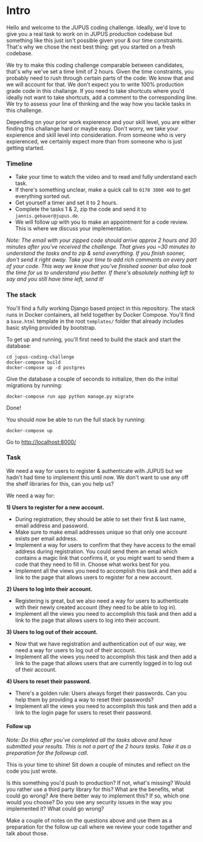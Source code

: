 # Intro

Hello and welcome to the JUPUS coding challenge. Ideally, we'd love to give you a real task to work on in 
JUPUS production codebase but something like this just isn't possible given your & our 
time constraints. That's why we chose the next best thing: get you started on a fresh codebase.

We try to make this coding challenge comparable between candidates, that's why we've set
a time limit of 2 hours. Given the time constraints, you probably need to
rush through certain parts of the code: We know that and we will account for that. We don't
expect you to write 100% production grade code in this challange. If you need to take 
shortcuts where you'd ideally not want to take shortcuts, add a comment to the corresponding 
line. We try to assess your line of thinking and the way how you tackle tasks in this challenge.

Depending on your prior work expierence and your skill level, you are either finding this 
challange hard or maybe easy. Don't worry, we take your expierence and skill
level into consideration. From someone who is very expierenced, we certainly expect more
than from someone who is just getting started.


### Timeline
- Take your time to watch the video and to read and fully understand each task. 
- If there's something unclear, make a quick call to `0170 3800 460` to get everything sorted
out.
- Get yourself a timer and set it to 2 hours.
- Complete the tasks 1 & 2, zip the code and send it to `jannis.gebauer@jupus.de`.
- We will follow up with you to make an appointment for a code review. This is where we
discuss your implementation.

*Note: The email with your zipped code should arrive approx 2 hours and 30 minutes after you've
received the challenge. That gives you ~30 minutes to understand the tasks and to zip & send
everything. If you finish sooner, don't send it right away. Take your time to add rich
comments on every part of your code. This way we know that you've finished sooner but also
took the time for us to understand you better. If there's absolutely nothing left to say and
you still have time left, send it!*

### The stack

You'll find a fully working Django based project in this repository. The stack runs in Docker
containers, all held together by Docker Compose. You'll find a `base.html` template in the
root `templates/` folder that already includes basic styling provided by bootstrap. 

To get up and running, you'll first need to build the stack and start the database:

```shell
cd jupus-coding-challenge
docker-compose build
docker-compose up -d postgres
```

Give the database a couple of seconds to initialize, then do the initial migrations by 
running:

```shell
docker-compose run app python manage.py migrate
```

Done!

You should now be able to run the full stack by running:

```shell
docker-compose up
```

Go to [http://localhost:8000/](http://localhost:8000/) 

### Task

We need a way for users to register & authenticate with JUPUS but we hadn't had time to
implement this until now. We don't want to use any off the shelf libraries for this,
can you help us?

We need a way for:

**1) Users to register for a new account.**
- During registration, they should be able to set their first & last name, email address and password. 
- Make sure to make email addresses unique so that only one account exists per email address.
- Implement a way for users to confirm that they have access to the email address during registration.
You could send them an email which contains a magic link that confirms it, or you might want to send them
a code that they need to fill in. Choose what works best for you.
- Implement all the views you need to accomplish this task and then add a link to the page
that allows users to register for a new account.

**2) Users to log into their account.**
 - Registering is great, but we also need a way for users to authenticate with their newly created account (they need to be able to log in).
 - Implement all the views you need to accomplish this task and then add a link to the page
that allows users to log into their account.

**3) Users to log out of their account.**
- Now that we have registration and authentication out of our way, we need a way for users to
log out of their account.
- Implement all the views you need to accomplish this task and then add a link to the page
that allows users that are currently logged in to log out of their account.

**4) Users to reset their password.**
- There's a golden rule: Users always forget their passwords. Can you help them by providing
a way to reset their passwords?
- Implement all the views you need to accomplish this task and then add a link to the login
page for users to reset their password.

#### Follow up
*Note: Do this after you've completed all the tasks above and have submitted your results. 
This is not a part of the 2 hours tasks. Take it as a preparation for the followup call.* 

This is your time to shine! Sit down a couple of minutes and reflect on the code you just 
wrote.

Is this something you'd push to production? If not, what's missing? Would you rather use
a third party library for this? What are the benefits, what could go wrong? Are there better
way to implement this? If so, which one would you choose? Do you see any security issues
in the way you implemented it? What could go wrong?

Make a couple of notes on the questions above and use them as a preparation  for the follow 
up call where we review your code together and talk about those.